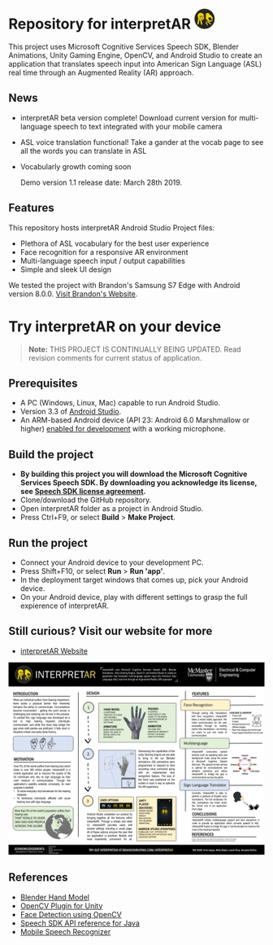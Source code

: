 # Repository for interpretAR <img src="logo.png" alt="drawing" width="40" height="40"/>

This project uses Microsoft Cognitive Services Speech SDK, Blender Animations, Unity Gaming Engine, OpenCV, and Android Studio to create an application that translates speech input into American Sign Language (ASL) real time through an Augmented Reality (AR) approach.

## News

* interpretAR beta version complete! Download current version for multi-language speech to text integrated with your mobile camera
* ASL voice translation functional! Take a gander at the vocab page to see all the words you can translate in ASL
* Vocabularly growth coming soon
  
  Demo version 1.1 release date: March 28th 2019. 

## Features

This repository hosts interpretAR Android Studio Project files:
* Plethora of ASL vocabulary for the best user experience
* Face recognition for a responsive AR environment
* Multi-language speech input / output capabilities
* Simple and sleek UI design

We tested the project with Brandon's Samsung S7 Edge with Android version 8.0.0. [Visit Brandon's Website](http://brandonrufino.com/). 

# Try interpretAR on your device

> **Note:**
>THIS PROJECT IS CONTINUALLY BEING UPDATED. Read revision comments for current status of application.

## Prerequisites

* A PC (Windows, Linux, Mac) capable to run Android Studio.
* Version 3.3 of [Android Studio](https://developer.android.com/studio/).
* An ARM-based Android device (API 23: Android 6.0 Marshmallow or higher) [enabled for development](https://developer.android.com/studio/debug/dev-options) with a working microphone.

## Build the project

* **By building this project you will download the Microsoft Cognitive Services Speech SDK. By downloading you acknowledge its license, see [Speech SDK license agreement](https://aka.ms/csspeech/license201809).**
* Clone/download the GitHub repository.
* Open interpretAR folder as a project in Android Studio.
* Press Ctrl+F9, or select **Build** \> **Make Project**.

## Run the project

* Connect your Android device to your development PC.
* Press Shift+F10, or select **Run** \> **Run 'app'**.
* In the deployment target windows that comes up, pick your Android device.
* On your Android device, play with different settings to grasp the full expierence of interpretAR.

## Still curious? Visit our website for more
* [interpretAR Website](https://brandonrufino.com/interpretar/)

![interpretAR Poster](interpretar_poster.png)

## References
* [Blender Hand Model](https://sketchfab.com/3d-models/hand-low-poly-d6c802a74a174c8c805deb20186d1877?fbclid=IwAR0rjTAgqOO27wYq6uFCOKXr_hViTXNGkexEA96wHWuEGJ9F1XQuUKHoGDY)
* [OpenCV Plugin for Unity](https://enoxsoftware.com/opencvforunity/)
* [Face Detection using OpenCV](https://docs.opencv.org/3.4.3/d7/d8b/tutorial_py_face_detection.html)
* [Speech SDK API reference for Java](https://aka.ms/csspeech/javaref)
* [Mobile Speech Recognizer](http://kokosoft.pl/docs/speechrecognition/readme.pdf)
